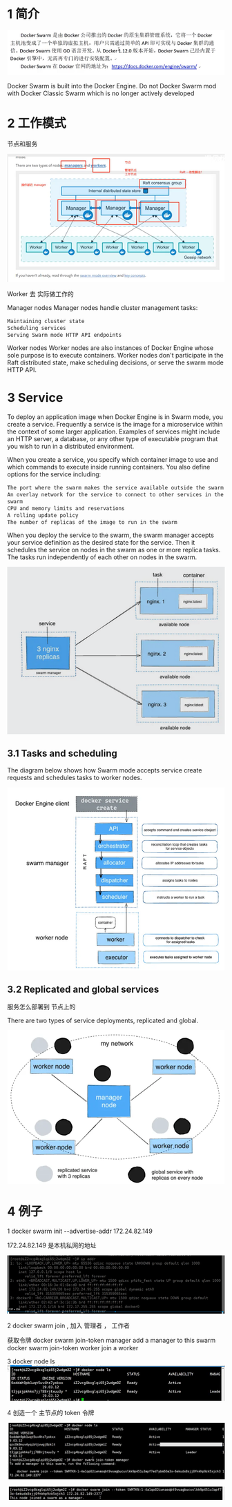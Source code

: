 
# 1 简介


![](image/Pasted%20image%2020240215213642.png)

Docker Swarm is built into the Docker Engine. Do not Docker Swarm mod with Docker Classic Swarm which is no longer actively developed 

# 2 工作模式

节点和服务

![](image/Pasted%20image%2020240213180311.png)

Worker 去 实际做工作的 

Manager nodes
Manager nodes handle cluster management tasks:

    Maintaining cluster state
    Scheduling services
    Serving Swarm mode HTTP API endpoints

Worker nodes
Worker nodes are also instances of Docker Engine whose sole purpose is to execute containers. Worker nodes don't participate in the Raft distributed state, make scheduling decisions, or serve the swarm mode HTTP API.


# 3 Service

To deploy an application image when Docker Engine is in Swarm mode, you create a service. Frequently a service is the image for a microservice within the context of some larger application. Examples of services might include an HTTP server, a database, or any other type of executable program that you wish to run in a distributed environment.

When you create a service, you specify which container image to use and which commands to execute inside running containers. You also define options for the service including:

    The port where the swarm makes the service available outside the swarm
    An overlay network for the service to connect to other services in the swarm
    CPU and memory limits and reservations
    A rolling update policy
    The number of replicas of the image to run in the swarm


When you deploy the service to the swarm, the swarm manager accepts your service definition as the desired state for the service. Then it schedules the service on nodes in the swarm as one or more replica tasks. The tasks run independently of each other on nodes in the swarm.

![](image/Pasted%20image%2020240215215012.png)

## 3.1 Tasks and scheduling
The diagram below shows how Swarm mode accepts service create requests and schedules tasks to worker nodes.

![](image/Pasted%20image%2020240215215232.png)

## 3.2 Replicated and global services
服务怎么部署到 节点上的

There are two types of service deployments, replicated and global.

![](image/Pasted%20image%2020240215220052.png)




# 4 例子

1 
docker swarm init --advertise-addr 172.24.82.149

172.24.82.149 是本机私网的地址 

![](image/Pasted%20image%2020240213181256.png)


2 docker swarm join , 加入 管理者 ， 工作者 

获取令牌
docker swarm join-token manager   add a manager to this swarm 
docker swarm join-token worker    join a worker 

3 docker node ls 
![](image/Pasted%20image%2020240213181814.png)

4 创造一个 主节点的 token 令牌 

![](image/Pasted%20image%2020240213182021.png)

![](image/Pasted%20image%2020240213181952.png)
